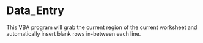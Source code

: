 # Data_Entry

This VBA program will grab the current region of the current worksheet and automatically insert blank rows in-between each line.
